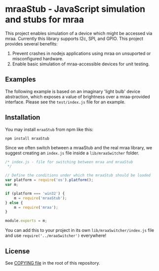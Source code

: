 mraaStub - JavaScript simulation and stubs for mraa
====================

This project enables simulation of a device which might be accessed via mraa.
Currently this library supports I2c, SPI, and GPIO.  This project provides
several benefits:

1. Prevent crashes in nodejs applications using mraa on unsuported or
   misconfigured hardware.
2. Enable basic simulation of mraa-accessible devices for unit testing.

## Examples

The following example is based on an imaginary 'light bulb' device abstraction,
which exposes a value of brightness over a mraa-provided interface.  Please see
the `test/index.js` file for an example.

## Installation

You may install `mraaStub` from npm like this:

```
npm install mraaStub
```

Since we often switch between a mraaStub and the real mraa library, we
suggest creating an `index.js` file inside a `lib/mraaSwitcher` folder.

```js
/* index.js - file for switching between mraa and mraaStub
 */

// Define the conditions under which the mraaStub should be loaded
var platform = require('os').platform();
var m;

if (platform === 'win32') {
    m = require('mraaStub');
} else {
    m = require('mraa');
}

module.exports = m;
```

You can add this to your project in its own `lib/mraaSwitcher/index.js` file
and use `require('../mraaSwitcher')` everywhere!

## License

See [COPYING file](../COPYING) in the root of this repository.
